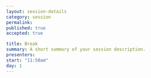 ```yaml
---
layout: session-details
category: session
permalink:
published: true
accepted: true

title: Break
summary: A short summary of your session description.
presenters: 
start: "11:50am"
day: 1
---
```


